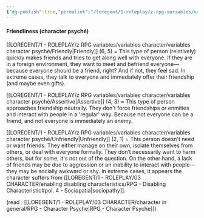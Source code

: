 ```yaml
---
{"dg-publish":true,"permalink":"/loregent/1-roleplay/z-rpg-variables/variables-character/variables-character-psyche/friendliness/","noteIcon":""}
---
```


#### Friendliness (character psyché)

[[LOREGENT/1 - ROLEPLAY/z RPG variables/variables character/variables character psyché/Friendly\|Friendly]] (6, 5) = This type of person (relatively) quickly makes friends and tries to get along well with everyone. If they are in a foreign environment, they want to meet and befriend everyone—because everyone should be a friend, right? And if not, they feel sad. In extreme cases, they talk to everyone and immediately offer their friendship (and maybe even gifts).

[[LOREGENT/1 - ROLEPLAY/z RPG variables/variables character/variables character psyché/Assertive\|Assertive]] (4, 3) = This type of person approaches friendship neutrally. They don't force friendships or enmities and interact with people in a 'regular' way. Because not everyone can be a friend, and not everyone is immediately an enemy.

[[LOREGENT/1 - ROLEPLAY/z RPG variables/variables character/variables character psyché/Unfriendly\|Unfriendly]] (2, 1) = This person doesn't need or want friends. They either manage on their own, isolate themselves from others, or deal with everyone formally. They don’t necessarily want to harm others, but for some, it's not out of the question. On the other hand, a lack of friends may be due to aggression or an inability to interact with people—they may be socially awkward or shy. In extreme cases, it appears the character suffers from [[LOREGENT/1 - ROLEPLAY/03 CHARACTER/enabling disabling characteristics/RPG - Disabling Characteristic#pol. 4 - Sociopatia\|sociopathy]].

(read : [[LOREGENT/1 - ROLEPLAY/03 CHARACTER/character in general/RPG - Character Psyche\|RPG - Character Psyche]])
